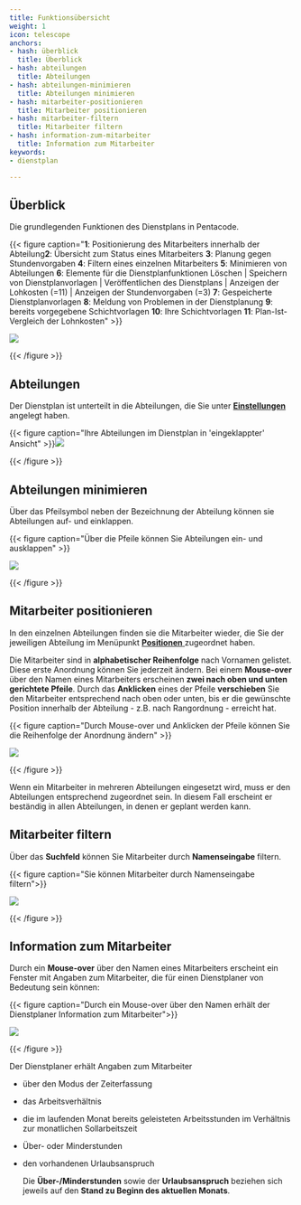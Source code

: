 ```yaml
---
title: Funktionsübersicht
weight: 1
icon: telescope
anchors:
- hash: überblick
  title: Überblick
- hash: abteilungen
  title: Abteilungen
- hash: abteilungen-minimieren
  title: Abteilungen minimieren
- hash: mitarbeiter-positionieren
  title: Mitarbeiter positionieren
- hash: mitarbeiter-filtern
  title: Mitarbeiter filtern
- hash: information-zum-mitarbeiter
  title: Information zum Mitarbeiter
keywords:
- dienstplan

---
```

## Überblick

Die grundlegenden Funktionen des Dienstplans in Pentacode.

{{< figure caption="**1**: Positionierung des Mitarbeiters innerhalb der Abteilung**2**: Übersicht zum Status eines Mitarbeiters **3**: Planung gegen Stundenvorgaben **4**: Filtern eines einzelnen Mitarbeiters **5**: Minimieren von Abteilungen **6**: Elemente für die Dienstplanfunktionen Löschen | Speichern von Dienstplanvorlagen | Veröffentlichen des Dienstplans | Anzeigen der Lohkosten (=11) | Anzeigen der Stundenvorgaben (=3) **7**: Gespeicherte Dienstplanvorlagen **8**: Meldung von Problemen in der Dienstplanung **9**: bereits vorgegebene Schichtvorlagen **10**: Ihre Schichtvorlagen **11**: Plan-Ist-Vergleich der Lohnkosten" >}}

![](/uploads/ubersicht.png)

{{< /figure >}}

## Abteilungen

Der Dienstplan ist unterteilt in die Abteilungen, die Sie unter [**Einstellungen** ](/hilfe/handbuch/einstellungen/arbeitsbereiche/#)angelegt haben.

{{< figure caption="Ihre Abteilungen im Dienstplan in 'eingeklappter' Ansicht" >}}![](/uploads/abt-eingeklappt.png)

{{< /figure >}}

## Abteilungen minimieren

Über das Pfeilsymbol neben der Bezeichnung der Abteilung können sie Abteilungen auf- und einklappen.

{{< figure caption="Über die Pfeile können Sie Abteilungen ein- und ausklappen" >}}

![](/uploads/abt-aufgeklappt.png)

{{< /figure >}}

## Mitarbeiter positionieren

In den einzelnen Abteilungen finden sie die Mitarbeiter wieder, die Sie der jeweiligen Abteilung im Menüpunkt [**Positionen** ](/hilfe/handbuch/mitarbeiter-alle/positionen/)zugeordnet haben.

Die Mitarbeiter sind in **alphabetischer Reihenfolge** nach Vornamen gelistet. Diese erste Anordnung können Sie jederzeit ändern. Bei einem **Mouse-over** über den Namen eines Mitarbeiters erscheinen **zwei nach oben und unten gerichtete Pfeile**. Durch das **Anklicken** eines der Pfeile **verschieben** Sie den Mitarbeiter entsprechend nach oben oder unten, bis er die gewünschte Position innerhalb der Abteilung - z.B. nach Rangordnung - erreicht hat.

{{< figure caption="Durch Mouse-over und Anklicken der Pfeile können Sie die Reihenfolge der Anordnung ändern" >}}

![](/uploads/ma-verschieben.png)

{{< /figure >}}

Wenn ein Mitarbeiter in mehreren Abteilungen eingesetzt wird, muss er den Abteilungen entsprechend zugeordnet sein. In diesem Fall erscheint er beständig in allen Abteilungen, in denen er geplant werden kann.

## Mitarbeiter filtern

Über das **Suchfeld** können Sie Mitarbeiter durch **Namenseingabe** filtern.

{{< figure caption="Sie können Mitarbeiter durch Namenseingabe filtern">}}

![](/uploads/ma-filtern.png)

{{< /figure >}}

## Information zum Mitarbeiter

Durch ein **Mouse-over** über den Namen eines Mitarbeiters erscheint ein Fenster mit Angaben zum Mitarbeiter, die für einen Dienstplaner von Bedeutung sein können:

{{< figure caption="Durch ein Mouse-over über den Namen erhält der Dienstplaner Information zum Mitarbeiter">}}

![](/uploads/ma-info.png)

{{< /figure >}}

Der Dienstplaner erhält Angaben zum Mitarbeiter

* über den Modus der Zeiterfassung
* das Arbeitsverhältnis
* die im laufenden Monat bereits geleisteten Arbeitsstunden im Verhältnis zur monatlichen Sollarbeitszeit
* Über- oder Minderstunden
* den vorhandenen Urlaubsanspruch

  Die **Über-/Minderstunden** sowie der **Urlaubsanspruch** beziehen sich jeweils auf den **Stand zu Beginn des aktuellen Monats**.